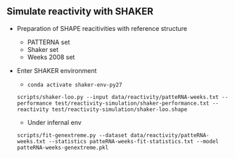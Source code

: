 ## Simulate reactivity with SHAKER
- Preparation of SHAPE reacitivities with reference structure
  - PATTERNA set
  - Shaker set
  - Weeks 2008 set


- Enter SHAKER environment
  - `conda activate shaker-env-py27`
  ```{bash}
  scripts/shaker-loo.py --input data/reactivity/patteRNA-weeks.txt --performance test/reactivity-simulation/shaker-performance.txt --reactivity test/reactivity-simulation/shaker-loo.shape
  ```
  - Under infernal env
  ```{bash} 
  scripts/fit-genextreme.py --dataset data/reactivity/patteRNA-weeks.txt --statistics patteRNA-weeks-fit-statistics.txt --model patteRNA-weeks-genextreme.pkl
  ```
